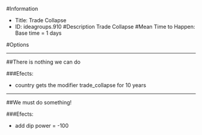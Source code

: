 #Information
 - Title: Trade Collapse
 - ID: ideagroups.910
#Description
Trade Collapse
#Mean Time to Happen:
Base time = 1 days

#Options

___
##There is nothing we can do

###Efects:<ul><li>country gets the modifier trade_collapse for 10 years</li></ul>

___
##We must do something!

###Efects:<ul><li>add dip power = -100</li></ul>
